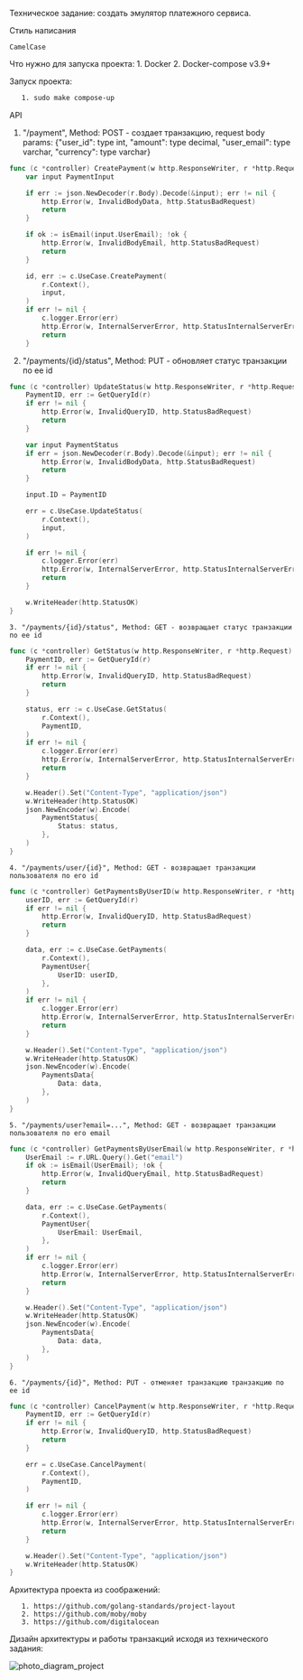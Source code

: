 Техническое задание: создать эмулятор платежного сервиса.

Стиль написания
```
CamelCase
```
 Что нужно для запуска проекта:
    1. Docker
    2. Docker-compose v3.9+

 Запуск проекта:
 ```sh
    1. sudo make compose-up
```

 API 
   1. "/payment", Method: POST - создает транзакцию, request body params: {"user_id": type int, "amount": type decimal, "user_email": type varchar, "currency": type varchar}
```go
func (c *controller) CreatePayment(w http.ResponseWriter, r *http.Request) {
	var input PaymentInput

	if err := json.NewDecoder(r.Body).Decode(&input); err != nil {
		http.Error(w, InvalidBodyData, http.StatusBadRequest)
		return
	}

	if ok := isEmail(input.UserEmail); !ok {
		http.Error(w, InvalidBodyEmail, http.StatusBadRequest)
		return
	}

	id, err := c.UseCase.CreatePayment(
		r.Context(),
		input,
	)
	if err != nil {
		c.logger.Error(err)
		http.Error(w, InternalServerError, http.StatusInternalServerError)
		return
	}
```

   2. "/payments/{id}/status", Method: PUT - обновляет статус транзакции по ее id
```go
func (c *controller) UpdateStatus(w http.ResponseWriter, r *http.Request) {
	PaymentID, err := GetQueryId(r)
	if err != nil {
		http.Error(w, InvalidQueryID, http.StatusBadRequest)
		return
	}

	var input PaymentStatus
	if err = json.NewDecoder(r.Body).Decode(&input); err != nil {
		http.Error(w, InvalidBodyData, http.StatusBadRequest)
		return
	}

	input.ID = PaymentID

	err = c.UseCase.UpdateStatus(
		r.Context(),
		input,
	)

	if err != nil {
		c.logger.Error(err)
		http.Error(w, InternalServerError, http.StatusInternalServerError)
		return
	}

	w.WriteHeader(http.StatusOK)
}
```

    3. "/payments/{id}/status", Method: GET - возвращает статус транзакции по ее id
    
```go
func (c *controller) GetStatus(w http.ResponseWriter, r *http.Request) {
	PaymentID, err := GetQueryId(r)
	if err != nil {
		http.Error(w, InvalidQueryID, http.StatusBadRequest)
		return
	}

	status, err := c.UseCase.GetStatus(
		r.Context(),
		PaymentID,
	)
	if err != nil {
		c.logger.Error(err)
		http.Error(w, InternalServerError, http.StatusInternalServerError)
		return
	}

	w.Header().Set("Content-Type", "application/json")
	w.WriteHeader(http.StatusOK)
	json.NewEncoder(w).Encode(
		PaymentStatus{
			Status: status,
		},
	)
}
```

    4. "/payments/user/{id}", Method: GET - возвращает транзакции пользователя по его id
    
```go
func (c *controller) GetPaymentsByUserID(w http.ResponseWriter, r *http.Request) {
	userID, err := GetQueryId(r)
	if err != nil {
		http.Error(w, InvalidQueryID, http.StatusBadRequest)
		return
	}

	data, err := c.UseCase.GetPayments(
		r.Context(),
		PaymentUser{
			UserID: userID,
		},
	)
	if err != nil {
		c.logger.Error(err)
		http.Error(w, InternalServerError, http.StatusInternalServerError)
		return
	}

	w.Header().Set("Content-Type", "application/json")
	w.WriteHeader(http.StatusOK)
	json.NewEncoder(w).Encode(
		PaymentsData{
			Data: data,
		},
	)
}
```

    5. "/payments/user?email=...", Method: GET - возвращает транзакции пользователя по его email
    
```go
func (c *controller) GetPaymentsByUserEmail(w http.ResponseWriter, r *http.Request) {
	UserEmail := r.URL.Query().Get("email")
	if ok := isEmail(UserEmail); !ok {
		http.Error(w, InvalidQueryEmail, http.StatusBadRequest)
		return
	}

	data, err := c.UseCase.GetPayments(
		r.Context(),
		PaymentUser{
			UserEmail: UserEmail,
		},
	)
	if err != nil {
		c.logger.Error(err)
		http.Error(w, InternalServerError, http.StatusInternalServerError)
		return
	}

	w.Header().Set("Content-Type", "application/json")
	w.WriteHeader(http.StatusOK)
	json.NewEncoder(w).Encode(
		PaymentsData{
			Data: data,
		},
	)
}
```

    6. "/payments/{id}", Method: PUT - отменяет транзакцию транзакцию по ее id
    
```go
func (c *controller) CancelPayment(w http.ResponseWriter, r *http.Request) {
	PaymentID, err := GetQueryId(r)
	if err != nil {
		http.Error(w, InvalidQueryID, http.StatusBadRequest)
		return
	}

	err = c.UseCase.CancelPayment(
		r.Context(),
		PaymentID,
	)

	if err != nil {
		c.logger.Error(err)
		http.Error(w, InternalServerError, http.StatusInternalServerError)
		return
	}

	w.Header().Set("Content-Type", "application/json")
	w.WriteHeader(http.StatusOK)
}
```

 Архитектура проекта из соображений:
 
 ```git
    1. https://github.com/golang-standards/project-layout
    2. https://github.com/moby/moby
    3. https://github.com/digitalocean
 ```
 
 Дизайн архитектуры и работы транзакций исходя из технического задания:
 
![photo_diagram_project](https://user-images.githubusercontent.com/72939315/174302662-8be838d9-4271-40d0-9acb-384aaf0b0fae.jpg)


